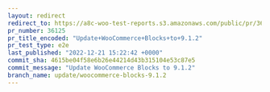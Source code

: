 ```yaml
---
layout: redirect
redirect_to: https://a8c-woo-test-reports.s3.amazonaws.com/public/pr/36125/e2e/index.html
pr_number: 36125
pr_title_encoded: "Update+WooCommerce+Blocks+to+9.1.2"
pr_test_type: e2e
last_published: "2022-12-21 15:22:42 +0000"
commit_sha: 4615be04f58e6b26e44214d43b315104e53c87e5
commit_message: "Update WooCommerce Blocks to 9.1.2"
branch_name: update/woocommerce-blocks-9.1.2
---
```

